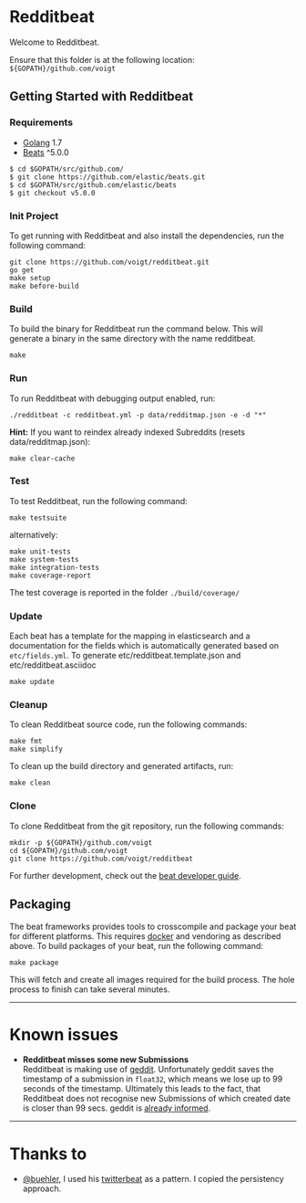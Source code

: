 # Redditbeat

Welcome to Redditbeat.

Ensure that this folder is at the following location:
`${GOPATH}/github.com/voigt`

## Getting Started with Redditbeat

### Requirements

* [Golang](https://golang.org/dl/) 1.7
* [Beats](https://github.com/elastic/beats) ^5.0.0

```
$ cd $GOPATH/src/github.com/
$ git clone https://github.com/elastic/beats.git
$ cd $GOPATH/src/github.com/elastic/beats
$ git checkout v5.0.0
```

### Init Project
To get running with Redditbeat and also install the
dependencies, run the following command:

```
git clone https://github.com/voigt/redditbeat.git
go get
make setup
make before-build
```

### Build

To build the binary for Redditbeat run the command below. This will generate a binary
in the same directory with the name redditbeat.

```
make
```


### Run

To run Redditbeat with debugging output enabled, run:

```
./redditbeat -c redditbeat.yml -p data/redditmap.json -e -d "*"
```

**Hint:** If you want to reindex already indexed Subreddits (resets data/redditmap.json):

```
make clear-cache
```


### Test

To test Redditbeat, run the following command:

```
make testsuite
```

alternatively:
```
make unit-tests
make system-tests
make integration-tests
make coverage-report
```

The test coverage is reported in the folder `./build/coverage/`

### Update

Each beat has a template for the mapping in elasticsearch and a documentation for the fields
which is automatically generated based on `etc/fields.yml`.
To generate etc/redditbeat.template.json and etc/redditbeat.asciidoc

```
make update
```


### Cleanup

To clean  Redditbeat source code, run the following commands:

```
make fmt
make simplify
```

To clean up the build directory and generated artifacts, run:

```
make clean
```


### Clone

To clone Redditbeat from the git repository, run the following commands:

```
mkdir -p ${GOPATH}/github.com/voigt
cd ${GOPATH}/github.com/voigt
git clone https://github.com/voigt/redditbeat
```


For further development, check out the [beat developer guide](https://www.elastic.co/guide/en/beats/libbeat/current/new-beat.html).


## Packaging

The beat frameworks provides tools to crosscompile and package your beat for different platforms. This requires [docker](https://www.docker.com/) and vendoring as described above. To build packages of your beat, run the following command:

```
make package
```

This will fetch and create all images required for the build process. The hole process to finish can take several minutes.

---

# Known issues

* **Redditbeat misses some new Submissions**  
Redditbeat is making use of [geddit](https://github.com/jzelinskie/geddit). Unfortunately geddit saves the timestamp of a submission in `float32`, which means we lose up to 99 seconds of the timestamp. Ultimately this leads to the fact, that Redditbeat does not recognise new Submissions of which created date is closer than 99 secs. geddit is [already informed](https://github.com/jzelinskie/geddit/issues/25).  

---

# Thanks to

* [@buehler](https://github.com/buehler), I used his [twitterbeat](https://github.com/buehler/twitterbeat) as a pattern. I copied the persistency approach.
